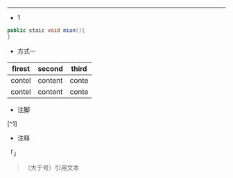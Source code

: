 # 

---
* 1

```java
public staic void mian(){
}

```

* 方式一

firest| second|third|
------|-------|-----|
contel|content|conte|
contel|content|conte|


* 注脚

 [^1]
 
* 注释
<!-- zhushishi  -->
「」

 > （大于号）引用文本